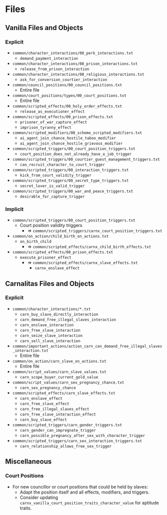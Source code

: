 # Files

## Vanilla Files and Objects

### Explicit

* `common/character_interactions/00_perk_interactions.txt`
  * `demand_payment_interaction`
* `common/character_interactions/00_prison_interactions.txt`
  * `release_from_prison_interaction`
* `common/character_interactions/00_religious_interactions.txt`
  * `ask_for_conversion_courtier_interaction`
* `common/council_positions/00_council_positions.txt`
  * Entire file
* `common/court_positions/types/00_court_positions.txt`
  * Entire file
* `common/scripted_effects/00_holy_order_effects.txt`
  * `release_as_executioner_effect`
* `common/scripted_effects/00_prison_effects.txt`
  * `prisoner_of_war_capture_effect`
  * `imprison_tyranny_effect`
* `common/scripted_modifiers/00_scheme_scripted_modifiers.txt`
  * `ai_agent_join_chance_hostile_taboo_modifier`
  * `ai_agent_join_chance_hostile_grievous_modifier`
* `common/scripted_triggers/00_court_position_triggers.txt`
  * `court_position_does_not_already_have_a_job_trigger`
* `common/scripted_triggers/00_courtier_guest_management_triggers.txt`
  * `can_recruit_character_to_court_trigger`
* `common/scripted_triggers/00_interaction_triggers.txt`
  * `kick_from_court_validity_trigger`
* `common/scripted_triggers/00_secret_type_triggers.txt`
  * `secret_lover_is_valid_trigger`
* `common/scripted_triggers/00_war_and_peace_triggers.txt`
  * `desirable_for_capture_trigger`

### Implicit

* `common/scripted_triggers/00_court_position_triggers.txt`
  * Court position validity triggers
    * => `common/scripted_triggers/carnx_court_position_triggers.txt`
* `common/on_action/child_birth_on_actions.txt`
  * `on_birth_child`
    * => `common/scripted_effects/carnx_child_birth_effects.txt`
* `common/scripted_effects/00_prison_effects.txt`
  * `execute_prisoner_effect`
    * => `common/scripted_effects/carnx_slave_effects.txt`
      * `carnx_enslave_effect`

## Carnalitas Files and Objects

### Explicit

* `common/character_interactions/*.txt`
  * `carn_buy_slave_directly_interaction`
  * `carn_demand_free_illegal_slaves_interaction`
  * `carn_enslave_interaction`
  * `carn_free_slave_interaction`
  * `carn_seize_slave_interaction`
  * `carn_sell_slave_interaction`
* `common/important_actions/action_carn_can_demand_free_illegal_slaves_interaction.txt`
  * Entire file
* `common/on_action/carn_slave_on_actions.txt`
  * Entire file
* `common/script_values/carn_slave_values.txt`
  * `carn_scope_buyer_current_gold_value`
* `common/script_values/carn_sex_pregnancy_chance.txt`
  * `carn_sex_pregnancy_chance`
* `common/scripted_effects/carn_slave_effects.txt`
  * `carn_enslave_effect`
  * `carn_free_slave_effect`
  * `carn_free_illegal_slaves_effect`
  * `carn_free_slave_interaction_effect`
  * `carn_buy_slave_effect`
* `common/scripted_triggers/carn_gender_triggers.txt`
  * `carn_gender_can_impregnate_trigger`
  * `carn_possible_pregnancy_after_sex_with_character_trigger`
* `common/scripted_triggers/carn_sex_interaction_triggers.txt`
  * `carn_relationship_allows_free_sex_trigger`

## Miscellaneous

### Court Positions

* For new councillor or court positions that could be held by slaves:
  * Adapt the position itself and all effects, modifiers, and triggers.
  * Consider updating `carnx_vanilla_court_position_traits_character_value` for aptitude traits.

